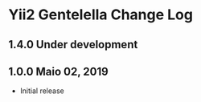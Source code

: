 Yii2 Gentelella Change Log
==========================

1.4.0 Under development
-----------------------

1.0.0 Maio 02, 2019
-------------------

- Initial release
